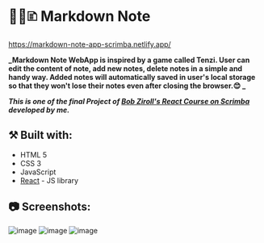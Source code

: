 # 🧑‍💻🗈 Markdown Note

https://markdown-note-app-scrimba.netlify.app/

**_Markdown Note WebApp is inspired by a game called Tenzi. User can edit the content of note, add new notes, delete notes in a simple and handy way. Added notes will automatically saved in user's local storage so that they won't lose their notes even after closing the browser.😊 _**

**_This is one of the final Project of [Bob Ziroll's React Course on Scrimba](https://scrimba.com/learn/learnreact) developed by me._**

## ⚒️ Built with:

- HTML 5
- CSS 3
- JavaScript
- [React](https://reactjs.org/) - JS library

## 📷 Screenshots:

![image](https://user-images.githubusercontent.com/110648530/197335691-237ab7dc-1af8-41cd-8704-fa1e8d4a42a8.png)
![image](https://user-images.githubusercontent.com/110648530/197335932-7e013d6a-6fb3-4e98-8f53-6fda44299923.png)
![image](https://user-images.githubusercontent.com/110648530/197335947-122f0622-6760-49ee-a8b6-7c36c5d257f8.png)

